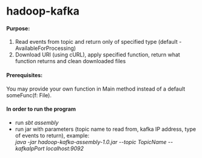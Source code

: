 # hadoop-kafka
#### Purpose:
1) Read events from topic and return only of specified type (default - AvailableForProcessing)
2) Download URI (using cURL), apply specified function, return what function returns and clean downloaded files

#### Prerequisites:
You may provide your own function in Main method instead of a default someFunc(f: File).

#### In order to run the program

- run *sbt assembly*
- run jar with parameters (topic name to read from, kafka IP address, type of events to return), example:  
*java -jar hadoop-kafka-assembly-1.0.jar --topic TopicName --kafkaIpPort localhost:9092*
